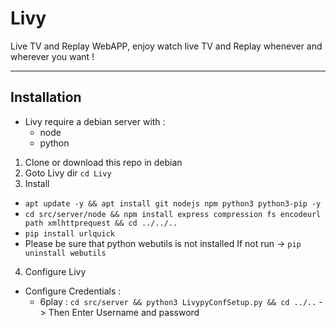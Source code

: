 # Livy

Live TV and Replay WebAPP, enjoy watch live TV and Replay whenever and wherever you want !  

---

## Installation

- Livy require a debian server with : 
  - node
  - python


1. Clone or download this repo in debian
2. Goto Livy dir `cd Livy`
3. Install 
  - `apt update -y && apt install git nodejs npm python3 python3-pip -y`
  - `cd src/server/node && npm install express compression fs encodeurl path xmlhttprequest && cd ../../..`
  - `pip install urlquick`
  - Please be sure that python webutils is not installed
    If not run -> `pip uninstall webutils`
4. Configure Livy
  - Configure Credentials :
    - 6play : `cd src/server && python3 LivypyConfSetup.py && cd ../..` -> Then Enter Username and password
